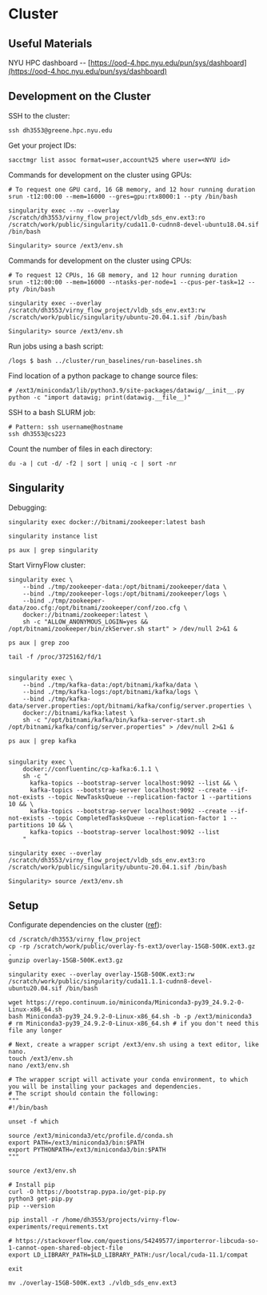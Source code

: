 # Cluster

## Useful Materials

NYU HPC dashboard -- [https://ood-4.hpc.nyu.edu/pun/sys/dashboard](https://ood-4.hpc.nyu.edu/pun/sys/dashboard)


## Development on the Cluster

SSH to the cluster:
```shell
ssh dh3553@greene.hpc.nyu.edu
```

Get your project IDs:
```shell
sacctmgr list assoc format=user,account%25 where user=<NYU id>
```

Commands for development on the cluster using GPUs:
```shell
# To request one GPU card, 16 GB memory, and 12 hour running duration
srun -t12:00:00 --mem=16000 --gres=gpu:rtx8000:1 --pty /bin/bash

singularity exec --nv --overlay /scratch/dh3553/virny_flow_project/vldb_sds_env.ext3:ro /scratch/work/public/singularity/cuda11.0-cudnn8-devel-ubuntu18.04.sif /bin/bash

Singularity> source /ext3/env.sh
```

Commands for development on the cluster using CPUs:
```shell
# To request 12 CPUs, 16 GB memory, and 12 hour running duration
srun -t12:00:00 --mem=16000 --ntasks-per-node=1 --cpus-per-task=12 --pty /bin/bash

singularity exec --overlay /scratch/dh3553/virny_flow_project/vldb_sds_env.ext3:rw /scratch/work/public/singularity/ubuntu-20.04.1.sif /bin/bash

Singularity> source /ext3/env.sh
```

Run jobs using a bash script:
```shell
/logs $ bash ../cluster/run_baselines/run-baselines.sh
```

Find location of a python package to change source files:
```shell
# /ext3/miniconda3/lib/python3.9/site-packages/datawig/__init__.py
python -c "import datawig; print(datawig.__file__)"
```

SSH to a bash SLURM job:
```shell
# Pattern: ssh username@hostname
ssh dh3553@cs223
```

Count the number of files in each directory:
```shell
du -a | cut -d/ -f2 | sort | uniq -c | sort -nr
```


## Singularity

Debugging:
```shell
singularity exec docker://bitnami/zookeeper:latest bash

singularity instance list

ps aux | grep singularity
```

Start VirnyFlow cluster:
```shell
singularity exec \
    --bind ./tmp/zookeeper-data:/opt/bitnami/zookeeper/data \
    --bind ./tmp/zookeeper-logs:/opt/bitnami/zookeeper/logs \
    --bind ./tmp/zookeeper-data/zoo.cfg:/opt/bitnami/zookeeper/conf/zoo.cfg \
    docker://bitnami/zookeeper:latest \
    sh -c "ALLOW_ANONYMOUS_LOGIN=yes && /opt/bitnami/zookeeper/bin/zkServer.sh start" > /dev/null 2>&1 &
    
ps aux | grep zoo

tail -f /proc/3725162/fd/1

           
singularity exec \
    --bind ./tmp/kafka-data:/opt/bitnami/kafka/data \
    --bind ./tmp/kafka-logs:/opt/bitnami/kafka/logs \
    --bind ./tmp/kafka-data/server.properties:/opt/bitnami/kafka/config/server.properties \
    docker://bitnami/kafka:latest \
    sh -c "/opt/bitnami/kafka/bin/kafka-server-start.sh /opt/bitnami/kafka/config/server.properties" > /dev/null 2>&1 &
    
ps aux | grep kafka


singularity exec \
    docker://confluentinc/cp-kafka:6.1.1 \
    sh -c "
      kafka-topics --bootstrap-server localhost:9092 --list && \
      kafka-topics --bootstrap-server localhost:9092 --create --if-not-exists --topic NewTasksQueue --replication-factor 1 --partitions 10 && \
      kafka-topics --bootstrap-server localhost:9092 --create --if-not-exists --topic CompletedTasksQueue --replication-factor 1 --partitions 10 && \
      kafka-topics --bootstrap-server localhost:9092 --list
    "
    
singularity exec --overlay /scratch/dh3553/virny_flow_project/vldb_sds_env.ext3:ro /scratch/work/public/singularity/ubuntu-20.04.1.sif /bin/bash

Singularity> source /ext3/env.sh
```



## Setup

Configurate dependencies on the cluster ([ref](https://sites.google.com/nyu.edu/nyu-hpc/hpc-systems/greene/software/singularity-with-miniconda)):

```shell
cd /scratch/dh3553/virny_flow_project
cp -rp /scratch/work/public/overlay-fs-ext3/overlay-15GB-500K.ext3.gz .
gunzip overlay-15GB-500K.ext3.gz

singularity exec --overlay overlay-15GB-500K.ext3:rw /scratch/work/public/singularity/cuda11.1.1-cudnn8-devel-ubuntu20.04.sif /bin/bash

wget https://repo.continuum.io/miniconda/Miniconda3-py39_24.9.2-0-Linux-x86_64.sh
bash Miniconda3-py39_24.9.2-0-Linux-x86_64.sh -b -p /ext3/miniconda3
# rm Miniconda3-py39_24.9.2-0-Linux-x86_64.sh # if you don't need this file any longer

# Next, create a wrapper script /ext3/env.sh using a text editor, like nano.
touch /ext3/env.sh
nano /ext3/env.sh

# The wrapper script will activate your conda environment, to which you will be installing your packages and dependencies.
# The script should contain the following:
"""
#!/bin/bash

unset -f which

source /ext3/miniconda3/etc/profile.d/conda.sh
export PATH=/ext3/miniconda3/bin:$PATH
export PYTHONPATH=/ext3/miniconda3/bin:$PATH
"""

source /ext3/env.sh

# Install pip
curl -O https://bootstrap.pypa.io/get-pip.py
python3 get-pip.py
pip --version

pip install -r /home/dh3553/projects/virny-flow-experiments/requirements.txt

# https://stackoverflow.com/questions/54249577/importerror-libcuda-so-1-cannot-open-shared-object-file
export LD_LIBRARY_PATH=$LD_LIBRARY_PATH:/usr/local/cuda-11.1/compat

exit

mv ./overlay-15GB-500K.ext3 ./vldb_sds_env.ext3
```
